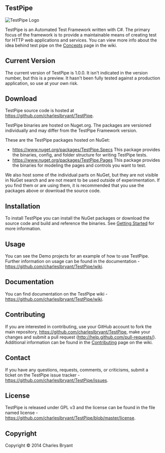 TestPipe
--------

![TestPipe Logo](https://github.com/charleslbryant/TestPipe/blob/master/creative/logo/logo.png?raw=true)

TestPipe is an Automated Test Framework written with C#. The primary focus of 
the framework is to provide a maintainable means of creating test for HTTP web applications and services. You can view more info about the idea behind test pipe on the [Concepts](https://github.com/charleslbryant/TestPipe/wiki/Concepts) page in the wiki.

Current Version
---------------

The current version of TestPipe is 1.0.0. It isn't indicated in the version 
number, but this is a preview. It hasn't been fully tested against a production 
application, so use at your own risk.

Download
--------

TestPipe source code is hosted at https://github.com/charleslbryant/TestPipe. 

TestPipe binaries are hosted on Nuget.org. The packages are versioned individually and may differ from the TestPipe Framework version.

These are the TestPipe packages hosted on NuGet:

- https://www.nuget.org/packages/TestPipe.Specs
  This package provides the binaries, config, and folder structure for writing TestPipe tests.
- https://www.nuget.org/packages/TestPipe.Pages
  This package provides the binaries for modeling the pages and controls you want to test.

We also host some of the individual parts on NuGet, but they are not visible in NuGet search and are not meant to be used outside of experimentation. If you find them or are using them, it is recommended that you use the packages above or download the source code.

Installation
------------

To install TestPipe you can install the NuGet packages or download the source 
code and build and reference the binaries. See [Getting Started](https://github.com/charleslbryant/TestPipe/wiki/Getting-Started) for more information.

Usage
-----

You can see the Demo projects for an example of how to use TestPipe. Further 
information on usage can be found in the documentation - https://github.com/charleslbryant/TestPipe/wiki.

Documentation
-------------

You can find documentation on the TestPipe wiki - 
https://github.com/charleslbryant/TestPipe/wiki.

Contributing
------------

If you are interested in contributing, use your GitHub account to fork the main repository, https://github.com/charleslbryant/TestPipe, make your changes and 
submit a pull request (http://help.github.com/pull-requests/). Additional information can be found in the [Contributing](https://github.com/charleslbryant/TestPipe/wiki/Contributing) page on the wiki.

Contact
-------

If you have any questions, requests, comments, or criticisms, submit a ticket on 
the TestPipe issue tracker - https://github.com/charleslbryant/TestPipe/issues.

License
-------

TestPipe is released under GPL v3 and the license can be found in the file named
license - https://github.com/charleslbryant/TestPipe/blob/master/license.

Copyright
---------

Copyright © 2014 Charles Bryant
